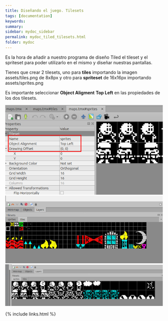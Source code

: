 ```yaml
---
title: Diseñando el juego. Tilesets
tags: [documentation]
keywords:
summary: 
sidebar: mydoc_sidebar
permalink: mydoc_tiled_tilesets.html
folder: mydoc
---
```


Es la hora de añadir a nuestro programa de diseño Tiled el tileset y el spriteset para poder utilizarlo en el mismo y diseñar nuestras pantallas.

Tienes que crear 2 tilesets, uno para **tiles** importando la imagen assets/tiles.png de 8x8px y otro para **spriteset** de 16x16px importando assets/sprites.png

Es importante seleccionar **Object Aligment** **Top Left** en las propiedades de los dos tilesets.

![](images/sprites_tileset_properties.png)
![](images/tilesets.png)
![](images/tileset_sprites.png)

{% include links.html %}


